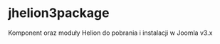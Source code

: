 jhelion3package
===============

Komponent oraz moduły Helion do pobrania i instalacji w Joomla v3.x
